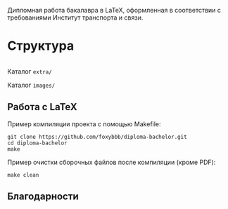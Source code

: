 Дипломная работа бакалавра в LaTeX, оформленная в соответствии с требованиями Институт транспорта и связи.

# Структура

```

```


Каталог `extra/`

Каталог `images/`

## Работа с LaTeX

Пример компиляции проекта с помощью Makefile:
```shell
git clone https://github.com/foxybbb/diploma-bachelor.git
cd diploma-bachelor
make
```

Пример очистки сборочных файлов после компиляции (кроме PDF):
```shell
make clean
```

## Благодарности
